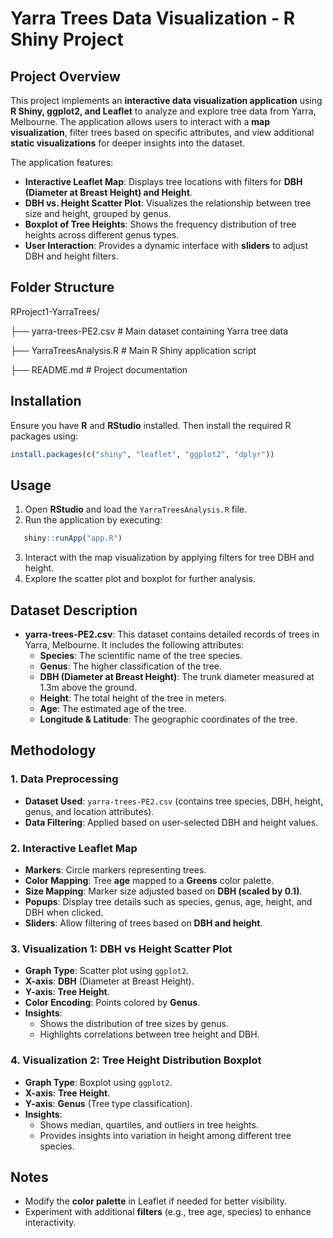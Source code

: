 # Yarra Trees Data Visualization - R Shiny Project

## Project Overview

This project implements an **interactive data visualization application** using **R Shiny, ggplot2, and Leaflet** to analyze and explore tree data from Yarra, Melbourne. The application allows users to interact with a **map visualization**, filter trees based on specific attributes, and view additional **static visualizations** for deeper insights into the dataset.

The application features:

- **Interactive Leaflet Map**: Displays tree locations with filters for **DBH (Diameter at Breast Height) and Height**.
- **DBH vs. Height Scatter Plot**: Visualizes the relationship between tree size and height, grouped by genus.
- **Boxplot of Tree Heights**: Shows the frequency distribution of tree heights across different genus types.
- **User Interaction**: Provides a dynamic interface with **sliders** to adjust DBH and height filters.



## Folder Structure
RProject1-YarraTrees/

   ├── yarra-trees-PE2.csv      # Main dataset containing Yarra tree data
      
   ├── YarraTreesAnalysis.R  # Main R Shiny application script
   
   ├── README.md  # Project documentation
   

## Installation

Ensure you have **R** and **RStudio** installed. Then install the required R packages using:

```r
install.packages(c("shiny", "leaflet", "ggplot2", "dplyr"))
```

## Usage

1. Open **RStudio** and load the `YarraTreesAnalysis.R` file.
2. Run the application by executing:
```r
   shiny::runApp("app.R")
```
3. Interact with the map visualization by applying filters for tree DBH and height.
4. Explore the scatter plot and boxplot for further analysis.

## Dataset Description

- **yarra-trees-PE2.csv**: This dataset contains detailed records of trees in Yarra, Melbourne. It includes the following attributes:
  - **Species**: The scientific name of the tree species.
  - **Genus**: The higher classification of the tree.
  - **DBH (Diameter at Breast Height)**: The trunk diameter measured at 1.3m above the ground.
  - **Height**: The total height of the tree in meters.
  - **Age**: The estimated age of the tree.
  - **Longitude & Latitude**: The geographic coordinates of the tree.



## Methodology

### 1. Data Preprocessing

- **Dataset Used**: `yarra-trees-PE2.csv` (contains tree species, DBH, height, genus, and location attributes).
- **Data Filtering**: Applied based on user-selected DBH and height values.

### 2. Interactive Leaflet Map

- **Markers**: Circle markers representing trees.
- **Color Mapping**: Tree **age** mapped to a **Greens** color palette.
- **Size Mapping**: Marker size adjusted based on **DBH (scaled by 0.1)**.
- **Popups**: Display tree details such as species, genus, age, height, and DBH when clicked.
- **Sliders**: Allow filtering of trees based on **DBH and height**.

### 3. Visualization 1: DBH vs Height Scatter Plot

- **Graph Type**: Scatter plot using `ggplot2`.
- **X-axis**: **DBH** (Diameter at Breast Height).
- **Y-axis**: **Tree Height**.
- **Color Encoding**: Points colored by **Genus**.
- **Insights**:
  - Shows the distribution of tree sizes by genus.
  - Highlights correlations between tree height and DBH.

### 4. Visualization 2: Tree Height Distribution Boxplot

- **Graph Type**: Boxplot using `ggplot2`.
- **X-axis**: **Tree Height**.
- **Y-axis**: **Genus** (Tree type classification).
- **Insights**:
  - Shows median, quartiles, and outliers in tree heights.
  - Provides insights into variation in height among different tree species.


## Notes

- Modify the **color palette** in Leaflet if needed for better visibility.
- Experiment with additional **filters** (e.g., tree age, species) to enhance interactivity.
